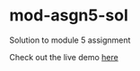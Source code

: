 # mod-asgn5-sol
Solution to module 5 assignment

Check out the live demo [here](https://anshhb.github.io/mod-asgn5-sol/index.html/)
